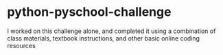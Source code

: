 # python-pyschool-challenge

I worked on this challenge alone, and completed it using a combination of class materials, textbook instructions, and other basic online coding resources
